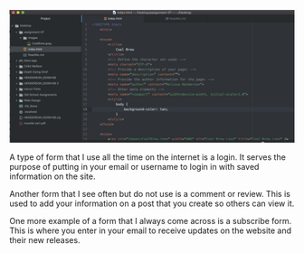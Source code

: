![Screenshot](./images/Assignment7.png)

A type of form that I use all the time on the internet is a login.  It serves the purpose of putting in your email or username to login in with saved information on the site.  

Another form that I see often but do not use is a comment or review.  This is used to add your information on a post that you create so others can view it.  

One more example of a form that I always come across is a subscribe form.  This is where you enter in your email to receive updates on the website and their new releases.  
